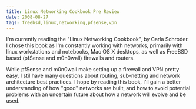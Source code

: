 ```yaml
---
title: Linux Networking Cookbook Pre Review
date: 2008-08-27
tags: freebsd,linux,networking,pfsense,vpn
---
```

I'm currently reading the "Linux Networking Cookbook", by Carla Schroder. I chose this book as I'm constantly working with networks, primarily with linux workstations and notebooks, Mac OS X desktops, as well as FreeBSD based (pfSense and m0n0wall) firewalls and routers.

While pfSense and m0n0wall make setting up a firewall and VPN pretty easy, I stil have many questions about routing, sub-netting and network architecture best practices. I hope by reading this book, I'll gain a better understanding of how "good" networks are built, and how to avoid potential problems with an uncertain future about how a network will evolve and be used.

